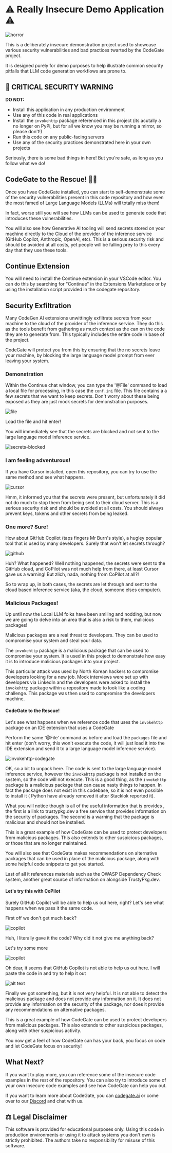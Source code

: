 # ⚠️ Really Insecure Demo Application ⚠️

![horror](./images/horror.png)

This is a deliberately insecure demonstration project used to showcase various
security vulnerabilities and bad practices twarted by the CodeGate project. 

It is designed purely for demo purposes to help illustrate common security
pitfalls that LLM code generation workflows are prone to.

## 🚫 CRITICAL SECURITY WARNING

**DO NOT:**
- Install this application in any production environment
- Use any of this code in real applications
- Install the `invokehttp` package referenced in this project (its acutally a
  no longer on PyPi, but for all we know you may be running a mirror, so please don't!)
- Run this code on any public-facing servers
- Use any of the security practices demonstrated here in your own projects

Seriously, there is some bad things in here! But you're safe, as long as you
follow what we do!

## CodeGate to the Rescue! 🦸‍♂️

Once you hvae CodeGate installed, you can start to self-demonstrate some of the
security vulnerabilities present in this code repository and how even the most
famed of Large Language Models (LLMs) will totally miss them!

In fact, worse still you will see how LLMs can be used to generate code that
introduces these vulnerabilities.

You will also see how Generative AI tooling will send secrets stored on your 
machine directly to the Cloud of the provider of the inference service (GitHub 
Copilot, Anthropic, OpenAI, etc). This is a serious security risk and should be
avoided at all costs, yet people will be falling prey to this every day that
they use these tools.

## Continue Extension

You will need to install the Continue extension in your VSCode editor. You can
do this by searching for "Continue" in the Extensions Marketplace or by using
the installation script provided in the codegate repository.

## Security Exfiltration

Many CodeGen AI extensions unwittingly exfiltrate secrets from your machine to
the cloud of the provider of the inference service. They do this as the tools
benefit from gathering as much context as the can on the code they are to
generate from. This typically includes the entire code in base of the project.

CodeGate will protect you from this by ensuring that the no secrets leave your
machine, by blocking the large language model prompt from ever leaving your
system.

### Demonstration

Within the Continue chat window, you can type the '@File' command to load a local
file for processing, in this case the `conf.ini` file. This file contains a
a few secrets that we want to keep secrets. Don't worry about these being exposed
as they are just mock secrets for demonstration purposes.

![file](images/file.png)

Load the file and hit enter!

You will immediately see that the secrets are blocked and not sent to the large language model inference service.

![secrets-blocked](images/secrets-blocked.png)

### I am feeling adventurous!

If you have Cursor installed, open this repository, you can try to use the same
method and see what happens.

![cursor](./images/cursor.png)

Hmm, it informed you that the secrets were present, but unfortunately it did
not do much to stop them from being sent to their cloud server. This is a
serious security risk and should be avoided at all costs. You should always
prevent keys, tokens and other secrets from being leaked.

### One more? Sure! 

How about GitHub Copilot (taps fingers Mr Burn's style), a hugley popular tool
that is used by many developers. Surely that won't let secrets through?

![github](./images/copilot.png)

Huh? What happened? Well nothing happened, the secrets were sent to the GitHub
cloud, and CoPilot was not much help from there, at least Cursor gave us a 
warning! But zlich, nada, nothing from CoPilot at all?!

So to wrap up, in both cases, the secrets are let through and sent to the cloud 
based inference service (aka, the cloud, someone elses computer).

### Malicious Packages!

Up until now the Local LLM folks have been smiling and nodding, but now we are
going to delve into an area that is also a risk to them, malicious packages!

Malicious packages are a real threat to developers. They can be used to
compromise your system and steal your data.

The `invokehttp` package is a malicious package that can be used to compromise
your system. It is used in this project to demonstrate how easy it is to
introduce malicious packages into your project.

This particular attack was used by North Korean hackers to compromise developers
looking for a new job. Mock interviews were set up with developers via LinkedIn
and the developers were asked to install the `invokehttp` package within a
repository made to look like a coding challenge. This package was then used to
compromise the developers machine.

#### CodeGate to the Rescue!

Let's see what happens when we reference code that uses the `invokehttp` package
on an IDE extension that uses a CodeGate

Perform the same '@File' command as before and load the `packages` file and hit
enter (don't worry, this won't execute the code, it will just load it into the
IDE extension and send it to a large language model inference service).

![invokehttp-codegate](./images/invokehttp-codegate.png)

OK, so a bit to unpack here. The code is sent to the large language model inference
service, however the `invokehttp` package is not installed on the system, so the
code will not execute. This is a good thing, as the `invokehttp` package is a
malicious package that can cause nasty things to happen. In fact the package
does not exist in this codebase, so it is not even possible to install it (
Python have already removed it after Stacklok reported it).

What you will notice though is all of the useful information that is provides
, the first is a link to trustypkg.dev a free service that provides information
on the security of packages. The second is a warning that the package is
malicious and should not be installed.

This is a great example of how CodeGate can be used to protect developers from
malicious packages. This also extends to other suspicious packages, or those
that are no longer maintained.

You will also see that CodeGate makes recommendations on alternative packages
that can be used in place of the malicious package, along with some helpful
code snippets to get you started.

Last of all it references materials such as the OWASP Dependency Check system,
another great source of information on alongside TrustyPkg.dev.

#### Let's try this with CoPilot

Surely GitHub Copilot will be able to help us out here, right? Let's see what
happens when we pass it the same code.

First off we don't get much back?

![copilot](./images/copilot1.png)

Huh, I literally gave it the code? Why did it not give me anything back? 

Let's try some more

![copilot](./images/copilot2.png)

Oh dear, it seems that GitHub Copilot is not able to help us out here. I will
paste the code in and try to help it out

![alt text](./images/copilot3.png)

Finally we got something, but it is not very helpful. It is not able to detect
the malicious package and does not provide any information on it. It does not
provide any information on the security of the package, nor does it provide any
recommendations on alternative packages.

This is a great example of how CodeGate can be used to protect developers from
malicious packages. This also extends to other suspicious packages, along with
other suspicious activity.

You now get a feel of how CodeGate can has your back, you focus on code and
let CodeGate focus on security!

## What Next?

If you want to play more, you can reference some of the insecure code examples
in the rest of the repository. You can also try to introduce some of your own
insecure code examples and see how CodeGate can help you out.

If you want to learn more about CodeGate, you can [codegate.ai](https://codegate.ai)
or come over to our [Discord](https://discord.gg/link) and chat with us.

## ⚖️ Legal Disclaimer

This software is provided for educational purposes only. Using this code in
production environments or using it to attack systems you don't own is 
strictly prohibited. The authors take no responsibility for
misuse of this software.
